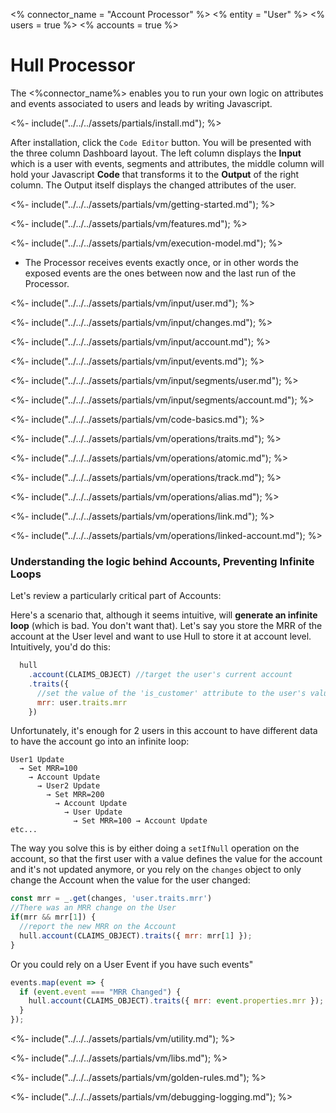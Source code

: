 <% connector_name = "Account Processor" %>
<% entity = "User" %>
<% users = true %>
<% accounts = true %>

# Hull Processor

The <%connector_name%> enables you to run your own logic on attributes and events associated to users and leads by writing Javascript.

<%- include("../../../assets/partials/install.md"); %>

After installation, click the `Code Editor` button. You will be presented with the three column Dashboard layout. The left column displays the **Input** which is a user with events, segments and attributes, the middle column will hold your Javascript **Code** that transforms it to the **Output** of the right column. The Output itself displays the changed attributes of the user.

<%- include("../../../assets/partials/vm/getting-started.md"); %>

<%- include("../../../assets/partials/vm/features.md"); %>

<%- include("../../../assets/partials/vm/execution-model.md"); %>
- The Processor receives events exactly once, or in other words the exposed events are the ones between now and the last run of the Processor.

<%- include("../../../assets/partials/vm/input/user.md"); %>

<%- include("../../../assets/partials/vm/input/changes.md"); %>

<%- include("../../../assets/partials/vm/input/account.md"); %>

<%- include("../../../assets/partials/vm/input/events.md"); %>

<%- include("../../../assets/partials/vm/input/segments/user.md"); %>

<%- include("../../../assets/partials/vm/input/segments/account.md"); %>

<%- include("../../../assets/partials/vm/code-basics.md"); %>

<%- include("../../../assets/partials/vm/operations/traits.md"); %>

<%- include("../../../assets/partials/vm/operations/atomic.md"); %>

<%- include("../../../assets/partials/vm/operations/track.md"); %>

<%- include("../../../assets/partials/vm/operations/alias.md"); %>

<%- include("../../../assets/partials/vm/operations/link.md"); %>

<%- include("../../../assets/partials/vm/operations/linked-account.md"); %>

### Understanding the logic behind Accounts, Preventing Infinite Loops

Let's review a particularly critical part of Accounts:

Here's a scenario that, although it seems intuitive, will **generate an infinite loop** (which is bad. You don't want that). Let's say you store the MRR of the account at the User level and want to use Hull to store it at account level. Intuitively, you'd do this:

```js
  hull
    .account(CLAIMS_OBJECT) //target the user's current account
    .traits({
      //set the value of the 'is_customer' attribute to the user's value
      mrr: user.traits.mrr
    })

```

Unfortunately, it's enough for 2 users in this account to have different data to have the account go into an infinite loop:

```
User1 Update
  → Set MRR=100
    → Account Update
      → User2 Update
        → Set MRR=200
          → Account Update
            → User Update
              → Set MRR=100 → Account Update
etc...
```

The way you solve this is by either doing a `setIfNull` operation on the account, so that the first user with a value defines the value for the account and it's not updated anymore, or you rely on the `changes` object to only change the Account when the value for the user changed:

```js
const mrr = _.get(changes, 'user.traits.mrr')
//There was an MRR change on the User
if(mrr && mrr[1]) {
  //report the new MRR on the Account
  hull.account(CLAIMS_OBJECT).traits({ mrr: mrr[1] });
}
```

Or you could rely on a User Event if you have such events"

```js
events.map(event => {
  if (event.event === "MRR Changed") {
    hull.account(CLAIMS_OBJECT).traits({ mrr: event.properties.mrr });
  }
});
```

<%- include("../../../assets/partials/vm/utility.md"); %>

<%- include("../../../assets/partials/vm/libs.md"); %>

<%- include("../../../assets/partials/vm/golden-rules.md"); %>

<%- include("../../../assets/partials/vm/debugging-logging.md"); %>
